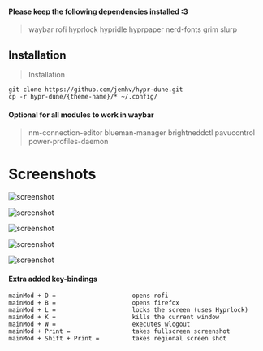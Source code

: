 #### Please keep the following dependencies installed :3

> waybar rofi hyprlock hypridle hyprpaper nerd-fonts grim slurp

## Installation

> Installation

```
git clone https://github.com/jemhv/hypr-dune.git
cp -r hypr-dune/{theme-name}/* ~/.config/

```

#### Optional for all modules to work in waybar

> nm-connection-editor blueman-manager brightneddctl pavucontrol power-profiles-daemon

# Screenshots

![screenshot](https://github.com/nadeemohc/dotfiles-hyprland-/blob/main/assets/hyprpaper.png)

![screenshot](https://github.com/nadeemohc/dotfiles-hyprland-/blob/main/assets/main.png)

![screenshot](https://github.com/nadeemohc/dotfiles-hyprland-/blob/main/assets/rofi.png)

![screenshot](https://github.com/nadeemohc/dotfiles-hyprland-/blob/main/assets/wlogout.png)

![screenshot](https://github.com/nadeemohc/dotfiles-hyprland-/blob/main/assets/lock.png)

#### Extra added key-bindings

```
mainMod + D =                     opens rofi
mainMod + B =                     opens firefox
mainMod + L =                     locks the screen (uses Hyprlock)
mainMod + K =                     kills the current window
mainMod + W =                     executes wlogout
mainMod + Print =                 takes fullscreen screenshot
mainMod + Shift + Print =         takes regional screen shot

```
